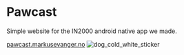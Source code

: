 # Pawcast   

Simple website for the IN2000 android native app we made. 

[pawcast.markusevanger.no](https://pawcast.markusevanger.no/)
![dog_cold_white_sticker](https://github.com/markusevanger/pawcast-website/assets/123594081/3292289d-4a53-4f99-a4b0-1f281720c82b)
